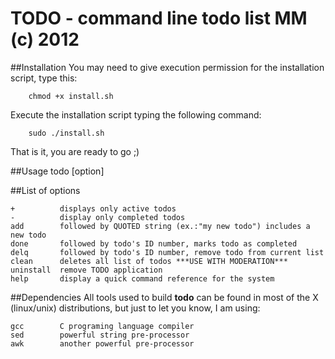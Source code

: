 
 TODO - command line todo list MM (c) 2012
===========================================
##Installation
You may need to give execution permission for the installation script, type this:

        chmod +x install.sh

Execute the installation script typing the following command:
        
        sudo ./install.sh

That is it, you are ready to go ;)

##Usage
    todo [option] <string>

##List of options

 	+          displays only active todos
 	-          display only completed todos
 	add        followed by QUOTED string (ex.:"my new todo") includes a new todo
 	done       followed by todo's ID number, marks todo as completed
 	delq       followed by todo's ID number, remove todo from current list
 	clean      deletes all list of todos ***USE WITH MODERATION***
	uninstall  remove TODO application
	help       display a quick command reference for the system

##Dependencies
All tools used to build __todo__ can be found in most of the X (linux/unix) distributions, but just to let you know, I am using:

	gcc        C programing language compiler
	sed        powerful string pre-processor 
	awk        another powerful pre-processor
